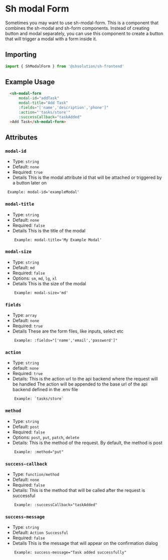 # Sh modal Form

Sometimes you may want to use sh-modal-form. This is a component that combines the sh-modal and sh-form components.
Instead of creating button and modal separately, you can use this component to create a button that will trigger a modal with a form inside it.

## Importing
```javascript
import { ShModalForm } from '@shsolution/sh-frontend'
```

## Example Usage
```html
  <sh-modal-form
      modal-id="addTask"
      modal-title="Add Task"
      :fields="['name','description','phone']"
      :action="'tasks/store'"
      :successCallback="taskAdded"
  >Add Task</sh-modal-form>
```
## Attributes

### `modal-id`
- Type: `string`
- Default: `none`
- Required: `true`
- Details
  This is the modal attribute id that will be attached or triggered by a button later on
``` 
 Example: modal-id='exampleModal'
```

### `modal-title`
- Type: `string`
- Default: `none`
- Required: `false`
- Details
  This is the title of the modal
```
    Example: modal-title='My Example Modal'
```
### `modal-size`
- Type: `string`
- Default: `md`
- Required: `false`
- Options: `sm`, `md`, `lg`, `xl`
- Details
  This is the size of the modal
```
    Example: modal-size='md'
```

### `fields`
- Type: `array`
- Default: `none`
- Required: `true`
- Details
  These are the form files, like inputs, select etc
```
    Example: :fields="['name','email','password']"
```

### `action`
- Type: `string`
- default: `none`
- Required: `true`
- Details: 
  This is the action url to the api backend where the request will be handled
  The action will be appended to the base url of the api backend defined in the .env file
```
    Example: `tasks/store`
```

### `method`
- Type: `string`
- Default: `post`
- Required: `false`
- Options: `post`, `put`, `patch`, `delete`
- Details:
  This is the method of the request. By default, the method is post
```
    Example: :method="put"
```

### `success-callback`
- Type: `function/method`
- Default: `none`
- Required: `false`
- Details:
  This is the method that will be called after the request is successful
```
    Example: :successCallback="taskAdded"
```


### `success-message`
- Type: `string`
- Default: `Action Successful`
- Required: `false`
- Details
  This is the message that will appear on the confirmation dialog
```
    Example: success-message="Task added successfully"
```



